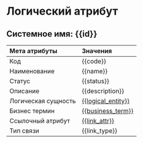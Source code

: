 # Логический атрибут
## Системное имя: {{id}}

Мета атрибуты | Значения
:------------  | :------------
Код | {{code}}
Наименование | {{name}}
Статус | {{status}}
Описание | {{description}}
Логическая сущность | [{{logical_entity}}]({{le_link}})
Бизнес термин | [{{business_term}}]({{bt_link}})
Ссылочный атрибут | [{{link_attr}}]({{entity_link}})
Тип связи | {{link_type}}
